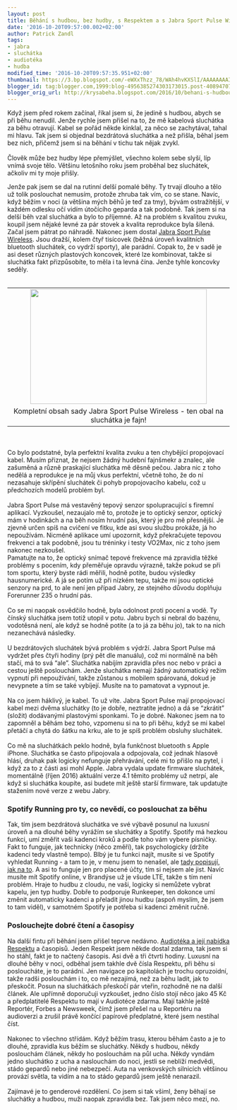 ```yaml
---
layout: post
title: Běhání s hudbou, bez hudby, s Respektem a s Jabra Sport Pulse Wireless
date: '2016-10-20T09:57:00.002+02:00'
author: Patrick Zandl
tags:
- jabra
- sluchátka
- audiotéka
- hudba
modified_time: '2016-10-20T09:57:35.951+02:00'
thumbnail: https://3.bp.blogspot.com/-eWXxThzz_78/WAh4hvKXSlI/AAAAAAAAIqI/4IySntthK2EfR0zwV43j3SgJV3Bf037vwCLcB/s72-c/Jabra-Sport-Pulse-headphones-2.jpg
blogger_id: tag:blogger.com,1999:blog-4956385274303173015.post-4089470707342264497
blogger_orig_url: http://krysabeha.blogspot.com/2016/10/behani-s-hudbou-bez-hudby-s-respektem-s.html
---
```


Když jsem před rokem začínal, říkal jsem si, že jedině s hudbou, abych se při běhu nenudil. Jenže rychle jsem přišel na to, že mě kabelová sluchátka za běhu otravují. Kabel se pořád někde kinklal, za něco se zachytával, tahal mi hlavu. Tak jsem si objednal bezdrátová sluchátka a než přišla, běhal jsem bez nich, přičemž jsem si na běhání v tichu tak nějak zvykl.<br /><br />Člověk může bez hudby lépe přemýšlet, všechno kolem sebe slyší, líp vnímá svoje tělo. Většinu letošního roku jsem proběhal bez sluchátek, ačkoliv mi ty moje přišly.&nbsp;<div><a name='more'></a>Jenže pak jsem se dal na rutinní delší pomalé běhy. Ty trvají dlouho a tělo už tolik poslouchat nemusím, protože zhruba tak vím, co se stane. Navíc, když běžím v noci (a většina mých běhů je teď za tmy), bývám ostražitější, v každém odlesku očí vidím útočícího geparda a tak podobně. Tak jsem si na delší běh vzal sluchátka a bylo to příjemné. Až na problém s kvalitou zvuku, koupil jsem nějaké levné za pár stovek a kvalita reprodukce byla šílená. Začal jsem pátrat po náhradě. Nakonec jsem dostal <a href="http://www.jabra.cz/sports-headphones/jabra-sport-pulse-wireless">Jabra Sport Pulse Wireless</a>. Jsou dražší, kolem čtyř tisícovek (běžná úroveň kvalitních bluetooth sluchátek, co vydrží sporty), ale parádní. Copak to, že v sadě je asi deset různých plastových koncovek, které lze kombinovat, takže si sluchátka fakt přizpůsobíte, to měla i ta levná čína. Jenže tyhle koncovky seděly.&nbsp;</div><div><br /></div><table align="center" cellpadding="0" cellspacing="0" class="tr-caption-container" style="margin-left: auto; margin-right: auto; text-align: center;"><tbody><tr><td style="text-align: center;"><a href="https://3.bp.blogspot.com/-eWXxThzz_78/WAh4hvKXSlI/AAAAAAAAIqI/4IySntthK2EfR0zwV43j3SgJV3Bf037vwCLcB/s1600/Jabra-Sport-Pulse-headphones-2.jpg" imageanchor="1" style="margin-left: auto; margin-right: auto;"><img border="0" height="260" src="https://3.bp.blogspot.com/-eWXxThzz_78/WAh4hvKXSlI/AAAAAAAAIqI/4IySntthK2EfR0zwV43j3SgJV3Bf037vwCLcB/s400/Jabra-Sport-Pulse-headphones-2.jpg" width="400" /></a></td></tr><tr><td class="tr-caption" style="text-align: center;">Kompletní obsah sady Jabra Sport Pulse Wireless - ten obal na sluchátka je fajn!</td></tr></tbody></table><div><br /><br />Co bylo podstatné, byla perfektní kvalita zvuku a ten chybějící propojovací kabel. Musím přiznat, že nejsem žádný hudební fajnšmekr a znalec, ale zašuměná a různě praskající sluchátka mě děsně pečou. Jabra nic z toho nedělá a reprodukce je na můj vkus perfektní, včetně toho, že do ní nezasahuje skřípění sluchátek či pohyb propojovacího kabelu, což u předchozích modelů problém byl. <br /><br />Jabra Sport Pulse má vestavěný tepový senzor spolupracující s firemní aplikací. Vyzkoušel, nezaujalo mě to, protože je to optický senzor, optický mám v hodinkách a na běh nosím hrudní pás, který je pro mě přesnější. Je zjevně určen spíš na cvičení ve fitku, kde asi svou službu prokáže, já ho nepoužívám. Nicméně aplikace umí upozornit, když překračujete tepovou frekvenci a tak podobně, jsou tu tréninky i testy VO2Max, nic z toho jsem nakonec nezkoušel.  <br /></div><div>Pamatujte na to, že optický snímač tepové frekvence má zpravidla těžké problémy s pocením, kdy přeměřuje opravdu výrazně, takže pokud se při tom sportu, který byste rádi měřili, hodně potíte, budou výsledky hausnumerické. A já se potím už při nízkém tepu, takže mi jsou optické senzory na prd, to ale není jen případ Jabry, ze stejného důvodu doplňuju Forerunner 235 o hrudní pás. <br /><br />Co se mi naopak osvědčilo hodně, byla odolnost proti pocení a vodě. Ty čínský sluchátka jsem totiž utopil v potu. Jabru bych si nebral do bazénu, vodotěsná není, ale když se hodně potíte (a to já za běhu jo), tak to na nich nezanechává následky. <br /><br />U bezdrátových sluchátek bývá problém s výdrží. Jabra Sport Pulse má vydržet přes čtyři hodiny (prý pět dle manuálu), což mi normálně na běh stačí, má to svá “ale”. Sluchátka nabíjím zpravidla přes noc nebo v práci a cestou ještě poslouchám. Jenže sluchátka nemají žádný automatický režim vypnutí při nepoužívání, takže zůstanou s mobilem spárovaná, dokud je nevypnete a tím se také vybíjejí. Musíte na to pamatovat a vypnout je.  <br /><br />Na co jsem háklivý, je kabel. To už víte. Jabra Sport Pulse mají propojovací kabel mezi dvěma sluchátky (to je dobře, neztratíte jedno) a dá se “zkrátit” (složit) dodávanými plastovými sponkami. To je dobré. Nakonec jsem na to zapomněl a běhám bez toho, vzpomenu si na to při běhu, když se mi kabel přetáčí a chytá do šátku na krku, ale to je spíš problém obsluhy sluchátek.<br /><br />Co mě na sluchátkách peklo hodně, byla funkčnost bluetooth s Apple iPhone. Sluchátka se často připojovala a odpojovala, což jednak hlasově hlásí, druhak pak logicky nefunguje přehrávání, celé mi to přišlo na pytel, i když za to z části asi mohl Apple. Jabra vydala update firmware sluchátek, momentálně (říjen 2016) aktuální verze 4.1 těmito problémy už netrpí, ale když si sluchátka koupíte, asi budete mít ještě starší firmware, tak updatujte stažením nové verze z webu Jabry.&nbsp;</div><div><h3>Spotify Running pro ty, co nevědí, co poslouchat za běhu</h3>Tak, tím jsem bezdrátová sluchátka ve své výbavě posunul na luxusní úroveň a na dlouhé běhy vyrážím se sluchátky a Spotify. Spotify má hezkou funkci, umí změřit vaši kadenci kroků a podle toho vám vybere písničky. Fakt to funguje, jak technicky (něco změří), tak psychologicky (držíte kadenci tedy vlastně tempo). Blbý je tu funkci najít, musíte si ve Spotify vyhledat Running - a tam to je, v menu jsem to nenašel, ale <a href="https://support.spotify.com/us/using_spotify/lifestyle_features/running/">tady popisují, jak na to</a>. A asi to funguje jen pro placené účty, tím si nejsem ale jist. Navíc musíte mít Spotify online, v Brandýse už je všude LTE, takže s tím není problém. Hraje to hudbu z cloudu, ne vaši, logicky si nemůžete vybrat kapelu, jen typ hudby. Dobře to podporuje Runkeeper, ten dokonce umí změnit automaticky kadenci a přeladit jinou hudbu (aspoň myslím, že jsem to tam viděl), v samotném Spotify je potřeba si kadenci změnit ručně.&nbsp;</div><div><h3>Poslouchejte dobré čtení a časopisy</h3>Na další fintu při běhání jsem přišel teprve nedávno. <a href="http://audioteka.com/cz/audiobooks/casopisy">Audiotéka a její nabídka Respektu</a>&nbsp;a časopisů. Jeden Respekt jsem někde dostal zdarma, tak jsem si ho stáhl, fakt je to načtený časopis. Asi dvě a tři čtvrti hodiny. Luxusní na dlouhé běhy v noci, odběhal jsem takhle dvě čísla Respektu, při běhu si posloucháte, je to parádní. Jen navigace po kapitolách je trochu opruzoidní, takže radši poslouchám i to, co mě nezajímá, než za běhu ladit, jak to přeskočit. Posun na sluchátkách přeskočí pár vteřin, rozhodně ne na další článek. Ale upřímně doporučuji vyzkoušet, jedno číslo stojí něco jako 45 Kč a předplatitelé Respektu to mají v Audiotéce zdarma. Mají takhle ještě Reportér, Forbes a Newsweek, čímž jsem přešel na u Reportéru na audioverzi a zrušil právě končící papírové předplatné, které jsem nestíhal číst. <br /><br />Nakonec to všechno střídám. Když běžím trasu, kterou běhám často a je to dlouhé, zpravidla kus běžím se sluchátky. Někdy s hudbou, někdy poslouchám článek, někdy ho poslouchám na půl ucha. Někdy vyndám jedno sluchátko z ucha a naslouchám do noci, jestli se neblíží medvědi, stádo gepardů nebo jiné nebezpečí. Auta na venkovských silnicích většinou provází světla, ta vidím a na to stádo gepardů jsem ještě nenarazil. <br /><br />Zajímavé je to genderové rozdělení. Co jsem si tak všiml, ženy běhají se sluchátky a hudbou, muži naopak zpravidla bez. Tak jsem něco mezi, no. </div>